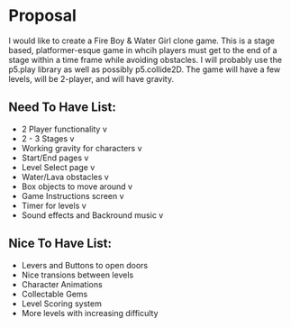 # Proposal

I would like to create a Fire Boy & Water Girl clone game. This is a stage based, platformer-esque game in whcih players must get to the end of a stage within a time frame while avoiding obstacles. I will probably use the p5.play library as well as possibly p5.collide2D. The game will have a few levels, will be 2-player, and will have gravity.

## Need To Have List:
- 2 Player functionality v
- 2 - 3 Stages v
- Working gravity for characters v
- Start/End pages v
- Level Select page v
- Water/Lava obstacles v
- Box objects to move around v
- Game Instructions screen v
- Timer for levels v
- Sound effects and Backround music v

## Nice To Have List:
- Levers and Buttons to open doors
- Nice transions between levels
- Character Animations
- Collectable Gems
- Level Scoring system
- More levels with increasing difficulty

